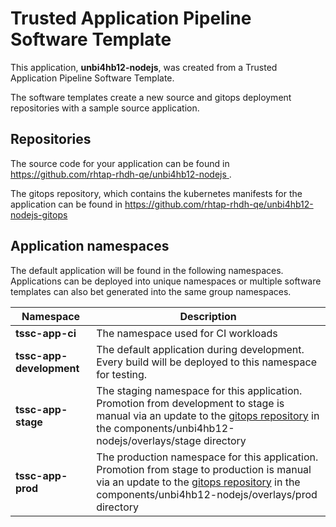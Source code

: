 # Trusted Application Pipeline Software Template

This application, **unbi4hb12-nodejs**, was created from a Trusted Application Pipeline Software Template.

The software templates create a new source and gitops deployment repositories with a sample source application. 

## Repositories

The source code for your application can be found in [https://github.com/rhtap-rhdh-qe/unbi4hb12-nodejs ](https://github.com/rhtap-rhdh-qe/unbi4hb12-nodejs ).
 
The gitops repository, which contains the kubernetes manifests for the application can be found in 
[https://github.com/rhtap-rhdh-qe/unbi4hb12-nodejs-gitops ](https://github.com/rhtap-rhdh-qe/unbi4hb12-nodejs-gitops ) 

## Application namespaces 

The default application will be found in the following namespaces. Applications can be deployed into unique namespaces or multiple software templates can also bet generated into the same group namespaces.  

|  Namespace   |  Description   |  
| -------- | -------- |
| **tssc-app-ci** | The namespace used for CI workloads |
| **tssc-app-development** | The default application during development. Every build will be deployed to this namespace for testing. |
| **tssc-app-stage** | The staging namespace for this application. Promotion from development to stage is manual via an update to the [gitops repository](https://github.com/rhtap-rhdh-qe/unbi4hb12-nodejs-gitops ) in the components/unbi4hb12-nodejs/overlays/stage directory |
| **tssc-app-prod** | The production namespace for this application. Promotion from stage to production is manual via an update to the [gitops repository](https://github.com/rhtap-rhdh-qe/unbi4hb12-nodejs-gitops ) in the components/unbi4hb12-nodejs/overlays/prod directory |